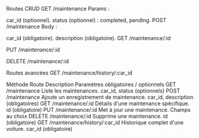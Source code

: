 Routes CRUD
GET /maintenance
Params :

car_id (optionnel).
status (optionnel) : completed, pending.
POST /maintenance
Body :

car_id (obligatoire).
description (obligatoire).
GET /maintenance/:id

PUT /maintenance/:id

DELETE /maintenance/:id

Routes avancées
GET /maintenance/history/:car_id

Méthode	Route	Description	Paramètres obligatoires / optionnels
GET	/maintenance	Liste les maintenances.	car_id, status (optionnels)
POST	/maintenance	Ajoute un enregistrement de maintenance.	car_id, description (obligatoires)
GET	/maintenance/:id	Détails d'une maintenance spécifique.	id (obligatoire)
PUT	/maintenance/:id	Met à jour une maintenance.	Champs au choix
DELETE	/maintenance/:id	Supprime une maintenance.	id (obligatoire)
GET	/maintenance/history/:car_id	Historique complet d'une voiture.	car_id (obligatoire)